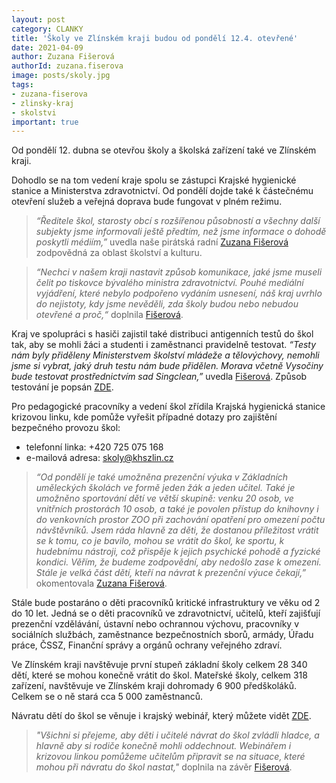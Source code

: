 ```yaml
---
layout: post
category: CLANKY
title: 'Školy ve Zlínském kraji budou od pondělí 12.4. otevřené'
date: 2021-04-09
author: Zuzana Fišerová
authorId: zuzana.fiserova
image: posts/skoly.jpg
tags: 
- zuzana-fiserova
- zlinsky-kraj
- skolstvi
important: true
---
```


Od pondělí 12. dubna se otevřou školy a školská zařízení také ve Zlínském kraji. 


Dohodlo se na tom vedení kraje spolu se zástupci Krajské hygienické stanice a Ministerstva zdravotnictví. Od pondělí dojde také k částečnému otevření služeb a veřejná doprava bude fungovat v plném režimu.

> *“Ředitele škol, starosty obcí s rozšířenou působností a všechny další subjekty jsme informovali ještě předtím, než jsme informace o dohodě poskytli médiím,”* uvedla naše pirátská radní [Zuzana Fišerová](https://zlinsky.pirati.cz/lide/zuzana-fiserova/) zodpovědná za oblast školství a kulturu. 
> 

> *“Nechci v našem kraji nastavit způsob komunikace, jaké jsme museli čelit po tiskovce bývalého ministra zdravotnictví. Pouhé mediální vyjádření, které nebylo podpořeno vydáním usnesení, náš kraj uvrhlo do nejistoty, kdy jsme nevěděli, zda školy budou nebo nebudou otevřené a proč,“* doplnila [Fišerová](https://zlinsky.pirati.cz/lide/zuzana-fiserova/).
> 
 
Kraj ve spolupráci s hasiči zajistil také distribuci antigenních testů do škol tak, aby se mohli žáci a studenti i zaměstnanci pravidelně testovat. *“Testy nám byly přiděleny Ministerstvem školství mládeže a tělovýchovy, nemohli jsme si vybrat, jaký druh testu nám bude přidělen. Morava včetně Vysočiny bude testovat prostřednictvím sad Singclean,”* uvedla [Fišerová](https://zlinsky.pirati.cz/lide/zuzana-fiserova/). Způsob testování je popsán [ZDE](https://www.zkola.cz/testovani-deti-ve-skolach/).

Pro pedagogické pracovníky a vedení škol zřídila Krajská hygienická stanice krizovou linku, kde pomůže vyřešit případné dotazy pro zajištění bezpečného provozu škol: 
* telefonní linka: +420 725 075 168
* e-mailová adresa: skoly@khszlin.cz

> *“Od pondělí je také umožněna prezenční výuka v Základních uměleckých školách ve formě jeden žák a jeden učitel. Také je umožněno sportování dětí ve větší skupině: venku 20 osob, ve vnitřních prostorách 10 osob, a také je povolen přístup do knihovny i do venkovních prostor ZOO při zachování opatření pro omezení počtu návštěvníků. Jsem  ráda hlavně za děti, že dostanou příležitost vrátit se k tomu, co je bavilo, mohou se vrátit do škol, ke sportu, k hudebnímu nástroji, což přispěje k jejich psychické pohodě a fyzické kondici. Věřím, že budeme zodpovědní, aby nedošlo zase k omezení. Stále je velká část dětí, kteří na návrat k prezenční výuce čekají,”* okomentovala [Zuzana Fišerová](https://zlinsky.pirati.cz/lide/zuzana-fiserova/).
> 

Stále bude postaráno o děti pracovníků kritické infrastruktury ve věku od 2 do 10 let. Jedná se o děti pracovníků ve zdravotnictví, učitelů, kteří zajišťují prezenční vzdělávání, ústavní nebo ochrannou výchovu, pracovníky v sociálních službách, zaměstnance bezpečnostních sborů, armády, Úřadu práce, ČSSZ, Finanční správy a orgánů ochrany veřejného zdraví.  

Ve Zlínském kraji navštěvuje první stupeň základní školy celkem 28 340 dětí, které se mohou konečně vrátit do škol. Mateřské školy, celkem 318 zařízení, navštěvuje ve Zlínském kraji dohromady 6 900 předškoláků. Celkem se o ně stará cca 5 000 zaměstnanců.

Návratu dětí do škol se věnuje i krajský webinář, který můžete vidět [ZDE](https://www.youtube.com/watch?v=5pZP-ruZGHo).  

> *"Všichni si přejeme, aby děti i učitelé návrat do škol zvládli hladce, a hlavně aby si rodiče konečně mohli oddechnout. Webinářem i krizovou linkou pomůžeme učitelům připravit se na situace, které mohou při návratu do škol nastat,"* doplnila na závěr [Fišerová](https://zlinsky.pirati.cz/lide/zuzana-fiserova/).
> 



